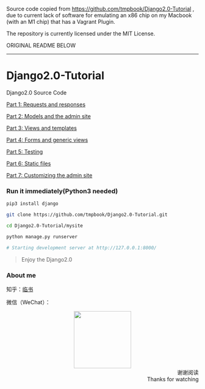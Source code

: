 Source code copied from https://github.com/tmpbook/Django2.0-Tutorial , due to
current lack of software for emulating an x86 chip on my Macbook (with an M1
chip) that has a Vagrant Plugin.

The repository is currently licensed under the MIT License.

ORIGINAL README BELOW

----

# Django2.0-Tutorial
Django2.0 Source Code

[Part 1: Requests and responses](https://docs.djangoproject.com/en/2.0/intro/tutorial01/)

[Part 2: Models and the admin site](https://docs.djangoproject.com/en/2.0/intro/tutorial02/)

[Part 3: Views and templates](https://docs.djangoproject.com/en/2.0/intro/tutorial03/)

[Part 4: Forms and generic views](https://docs.djangoproject.com/en/2.0/intro/tutorial04/)

[Part 5: Testing](https://docs.djangoproject.com/en/2.0/intro/tutorial05/)

[Part 6: Static files](https://docs.djangoproject.com/en/2.0/intro/tutorial06/)

[Part 7: Customizing the admin site](https://docs.djangoproject.com/en/2.0/intro/tutorial07/)

### Run it immediately(Python3 needed)

```bash
pip3 install django

git clone https://github.com/tmpbook/Django2.0-Tutorial.git

cd Django2.0-Tutorial/mysite

python manage.py runserver

# Starting development server at http://127.0.0.1:8000/
```

> Enjoy the Django2.0


### About me

知乎：[临书](https://www.zhihu.com/people/tmpbook/activities)

微信（WeChat）：

<div align=center>
    <img width="150" height="150" src="https://github.com/tmpbook/Django-with-ElasticSearch/blob/master/Wechat.jpeg"/>
</div>

<div align=right>谢谢阅读</div>
<div align=right>Thanks for watching</div>
